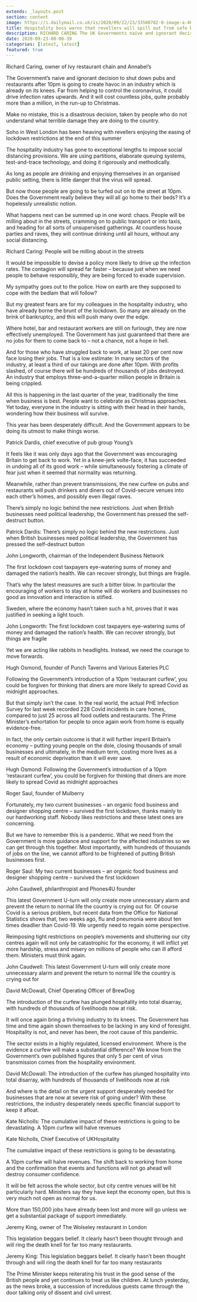 ```yaml
---
extends: _layouts.post
section: content
image: https://i.dailymail.co.uk/1s/2020/09/22/23/33500782-0-image-a-46_1600813503272.jpg 
title: Hospitality boss warns that revellers will spill out from safe bars and restaurants 
description: RICHARD CARING The UK Governments naive and ignorant decision to shut down pubs and restaurants after 10pm is going to create havoc in an industry which is already on its knees 
date: 2020-09-23-00-00-39 
categories: [latest, latest] 
featured: true 
--- 
```

Richard Caring, owner of Ivy restaurant chain and Annabel’s

The Government’s naive and ignorant decision to shut down pubs and restaurants after 10pm is going to create havoc in an industry which is already on its knees. Far from helping to control the coronavirus, it could drive infection rates upwards. And it will cost countless jobs, quite probably more than a million, in the run-up to Christmas.

Make no mistake, this is a disastrous decision, taken by people who do not understand what terrible damage they are doing to the country.

Soho in West London has been heaving with revellers enjoying the easing of lockdown restrictions at the end of this summer

The hospitality industry has gone to exceptional lengths to impose social distancing provisions. We are using partitions, elaborate queuing systems, test-and-trace technology, and doing it rigorously and methodically.

As long as people are drinking and enjoying themselves in an organised public setting, there is little danger that the virus will spread.

But now those people are going to be turfed out on to the street at 10pm. Does the Government really believe they will all go home to their beds? It’s a hopelessly unrealistic notion.

What happens next can be summed up in one word: chaos. People will be milling about in the streets, cramming on to public transport or into taxis, and heading for all sorts of unsupervised gatherings. At countless house parties and raves, they will continue drinking until all hours, without any social distancing.

Richard Caring: People will be milling about in the streets

It would be impossible to devise a policy more likely to drive up the infection rates. The contagion will spread far faster – because just when we need people to behave responsibly, they are being forced to evade supervision.

My sympathy goes out to the police. How on earth are they supposed to cope with the bedlam that will follow?

But my greatest fears are for my colleagues in the hospitality industry, who have already borne the brunt of the lockdown. So many are already on the brink of bankruptcy, and this will push many over the edge.

Where hotel, bar and restaurant workers are still on furlough, they are now effectively unemployed. The Government has just guaranteed that there are no jobs for them to come back to – not a chance, not a hope in hell.

And for those who have struggled back to work, at least 20 per cent now face losing their jobs. That is a low estimate: In many sectors of the industry, at least a third of our takings are done after 10pm. With profits slashed, of course there will be hundreds of thousands of jobs destroyed. An industry that employs three-and-a-quarter million people in Britain is being crippled.

All this is happening in the last quarter of the year, traditionally the time when business is best. People want to celebrate as Christmas approaches. Yet today, everyone in the industry is sitting with their head in their hands, wondering how their business will survive.

This year has been desperately difficult. And the Government appears to be doing its utmost to make things worse. 

Patrick Dardis, chief executive of pub group Young’s

It feels like it was only days ago that the Government was encouraging Britain to get back to work. Yet in a knee-jerk volte-face, it has succeeded in undoing all of its good work – while simultaneously fostering a climate of fear just when it seemed that normality was returning.

Meanwhile, rather than prevent transmissions, the new curfew on pubs and restaurants will push drinkers and diners out of Covid-secure venues into each other’s homes, and possibly even illegal raves.

There’s simply no logic behind the new restrictions. Just when British businesses need political leadership, the Government has pressed the self-destruct button.

Patrick Dardis: There’s simply no logic behind the new restrictions. Just when British businesses need political leadership, the Government has pressed the self-destruct button

John Longworth, chairman of the Independent Business Network

The first lockdown cost taxpayers eye-watering sums of money and damaged the nation’s health. We can recover strongly, but things are fragile.

That’s why the latest measures are such a bitter blow. In particular the encouraging of workers to stay at home will do workers and businesses no good as innovation and interaction is stifled.

Sweden, where the economy hasn’t taken such a hit, proves that it was justified in seeking a light touch.

John Longworth: The first lockdown cost taxpayers eye-watering sums of money and damaged the nation’s health. We can recover strongly, but things are fragile

Yet we are acting like rabbits in headlights. Instead, we need the courage to move forwards. 

Hugh Osmond, founder of Punch Taverns and Various Eateries PLC

Following the Government’s introduction of a 10pm ‘restaurant curfew’, you could be forgiven for thinking that diners are more likely to spread Covid as midnight approaches.

But that simply isn’t the case. In the real world, the actual PHE Infection Survey for last week recorded 228 Covid incidents in care homes, compared to just 25 across all food outlets and restaurants. The Prime Minister’s exhortation for people to once again work from home is equally evidence-free.

In fact, the only certain outcome is that it will further imperil Britain’s economy – putting young people on the dole, closing thousands of small businesses and ultimately, in the medium term, costing more lives as a result of economic deprivation than it will ever save. 

Hugh Osmond: Following the Government’s introduction of a 10pm ‘restaurant curfew’, you could be forgiven for thinking that diners are more likely to spread Covid as midnight approaches

Roger Saul, founder of Mulberry

Fortunately, my two current businesses – an organic food business and designer shopping centre – survived the first lockdown, thanks mainly to our hardworking staff. Nobody likes restrictions and these latest ones are concerning.

But we have to remember this is a pandemic. What we need from the Government is more guidance and support for the affected industries so we can get through this together. Most importantly, with hundreds of thousands of jobs on the line, we cannot afford to be frightened of putting British businesses first. 

Roger Saul: My two current businesses – an organic food business and designer shopping centre – survived the first lockdown

John Caudwell, philanthropist and Phones4U founder

This latest Government U-turn will only create more unnecessary alarm and prevent the return to normal life the country is crying out for. Of course Covid is a serious problem, but recent data from the Office for National Statistics shows that, two weeks ago, flu and pneumonia were about ten times deadlier than Covid-19. We urgently need to regain some perspective.

Reimposing tight restrictions on people’s movements and shuttering our city centres again will not only be catastrophic for the economy, it will inflict yet more hardship, stress and misery on millions of people who can ill afford them. Ministers must think again. 

John Caudwell: This latest Government U-turn will only create more unnecessary alarm and prevent the return to normal life the country is crying out for

David McDowall, Chief Operating Officer of BrewDog

The introduction of the curfew has plunged hospitality into total disarray, with hundreds of thousands of livelihoods now at risk.

It will once again bring a thriving industry to its knees. The Government has time and time again shown themselves to be lacking in any kind of foresight. Hospitality is not, and never has been, the root cause of this pandemic. 

The sector exists in a highly regulated, licensed environment. Where is the evidence a curfew will make a substantial difference? We know from the Government’s own published figures that only 5 per cent of virus transmission comes from the hospitality environment.

David McDowall: The introduction of the curfew has plunged hospitality into total disarray, with hundreds of thousands of livelihoods now at risk

And where is the detail on the urgent support desperately needed for businesses that are now at severe risk of going under? With these restrictions, the industry desperately needs specific financial support to keep it afloat. 

Kate Nicholls: The cumulative impact of these restrictions is going to be devastating. A 10pm curfew will halve revenues

Kate Nicholls, Chief Executive of UKHospitality

The cumulative impact of these restrictions is going to be devastating. 

A 10pm curfew will halve revenues. The shift back to working from home and the confirmation that events and functions will not go ahead will destroy consumer confidence. 

It will be felt across the whole sector, but city centre venues will be hit particularly hard. Ministers say they have kept the economy open, but this is very much not open as normal for us. 

More than 150,000 jobs have already been lost and more will go unless we get a substantial package of support immediately. 

Jeremy King, owner of The Wolseley restaurant in London

This legislation beggars belief. It clearly hasn’t been thought through and will ring the death knell for far too many restaurants.

Jeremy King: This legislation beggars belief. It clearly hasn’t been thought through and will ring the death knell for far too many restaurants

The Prime Minister keeps reiterating his trust in the good sense of the British people and yet continues to treat us like children. At lunch yesterday, as the news broke, a succession of incredulous guests came through the door talking only of dissent and civil unrest. 

